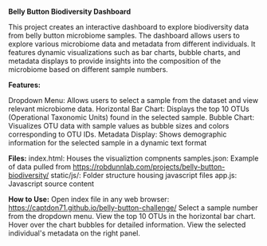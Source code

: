 **Belly Button Biodiversity Dashboard**

This project creates an interactive dashboard to explore biodiversity data from belly button microbiome samples. The dashboard allows users to explore various microbiome data and metadata from different individuals. It features dynamic visualizations such as bar charts, bubble charts, and metadata displays to provide insights into the composition of the microbiome based on different sample numbers.

**Features:**

Dropdown Menu: Allows users to select a sample from the dataset and view relevant microbiome data.
Horizontal Bar Chart: Displays the top 10 OTUs (Operational Taxonomic Units) found in the selected sample.
Bubble Chart: Visualizes OTU data with sample values as bubble sizes and colors corresponding to OTU IDs.
Metadata Display: Shows demographic information for the selected sample in a dynamic text format

**Files:**
index.html: Houses the visualiztion compnents 
samples.json: Example of data pulled from https://robdunnlab.com/projects/belly-button-biodiversity/
static/js/: Folder structure housing javascript files
app.js: Javascript source content

**How to Use:**
Open index file in any web browser: https://captdon71.github.io/belly-button-challenge/
Select a sample number from the dropdown menu.
View the top 10 OTUs in the horizontal bar chart.
Hover over the chart bubbles for detailed information.
View the selected individual's metadata on the right panel.
